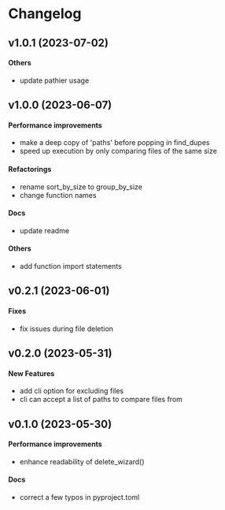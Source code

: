 # Changelog

## v1.0.1 (2023-07-02)

#### Others

* update pathier usage


## v1.0.0 (2023-06-07)

#### Performance improvements

* make a deep copy of 'paths' before popping in find_dupes
* speed up execution by only comparing files of the same size
#### Refactorings

* rename sort_by_size to group_by_size
* change function names
#### Docs

* update readme
#### Others

* add function import statements


## v0.2.1 (2023-06-01)

#### Fixes

* fix issues during file deletion

## v0.2.0 (2023-05-31)

#### New Features

* add cli option for excluding files
* cli can accept a list of paths to compare files from

## v0.1.0 (2023-05-30)

#### Performance improvements

* enhance readability of delete_wizard()
#### Docs

* correct a few typos in pyproject.toml


